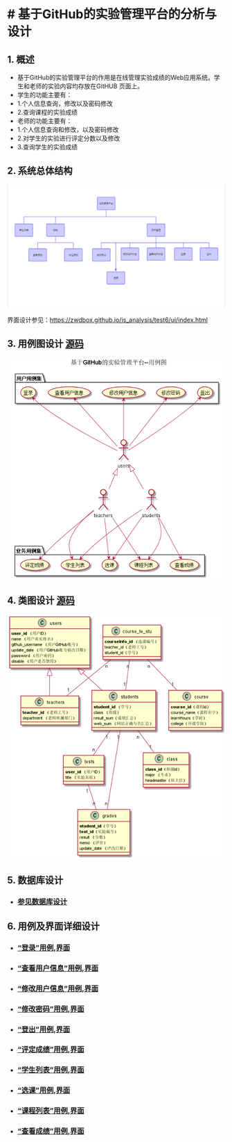 # # 基于GitHub的实验管理平台的分析与设计
## 1. 概述
- 基于GitHub的实验管理平台的作用是在线管理实验成绩的Web应用系统。学生和老师的实验内容均存放在GitHUB
页面上。
- 学生的功能主要有：
- 1.个人信息查询，修改以及密码修改  
- 2.查询课程的实验成绩
- 老师的功能主要有：
- 1.个人信息查询和修改，以及密码修改  
- 2.对学生的实验进行评定分数以及修改
- 3.查询学生的实验成绩
## 2. 系统总体结构
![](zongtijiegou.png)

界面设计参见：https://zwdbox.github.io/is_analysis/test6/ui/index.html
    
## 3. 用例图设计 [源码](UML-631.puml)
![](UML-631.png)

## 4. 类图设计 [源码](UMl-641.puml)
![](UMl-641.png)

## 5. 数据库设计
- ### [参见数据库设计](database.md)

## 6. 用例及界面详细设计  
- ### [“登录”用例](./用例/登录.md),[界面](https://Anyac-cm.github.io/is_analysis/test6/界面/登录.html) 
- ### [“查看用户信息”用例](./用例/查看用户信息.md),[界面](https://Anyac-cm.github.io/is_analysis/test6/界面/用户界面老师.html)
- ### [“修改用户信息”用例](./用例/修改用户信息.md),[界面](https://Anyac-cm.github.io/is_analysis/test6/界面/用户信息老师.html)
- ### [“修改密码”用例](./用例/修改密码.md),[界面](https://Anyac-cm.github.io/is_analysis/test6/界面/修改密码.html)
- ### [“登出”用例](./用例/登出.md),[界面](https://Anyac-cm.github.io/is_analysis/test6/界面/登录.html)
- ### [“评定成绩”用例](./用例/评定成绩.md),[界面](https://Anyac-cm.github.io/is_analysis/test6/界面/评定成绩.html)
- ### [“学生列表”用例](./用例/学生列表.md),[界面](https://Anyac-cm.github.io/is_analysis/test6/界面/index.html)
- ### [“选课”用例](./用例/成绩列表.md),[界面](https://Anyac-cm.github.io/is_analysis/test6/界面/选课.html)
- ### [“课程列表”用例](./用例/课程列表.md),[界面](https://Anyac-cm.github.io/is_analysis/test6/界面/选课.html)
- ### [“查看成绩”用例](./用例/查看成绩.md),[界面](https://Anyac-cm.github.io/is_analysis/test6/界面/查看成绩.html)





    